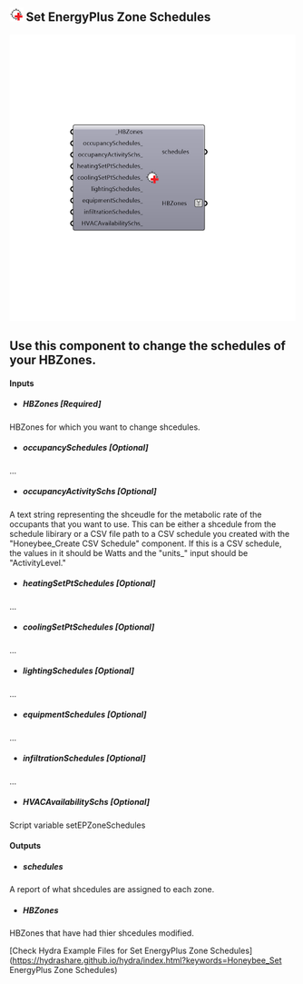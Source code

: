 ## ![](../../images/icons/Set_EnergyPlus_Zone_Schedules.png) Set EnergyPlus Zone Schedules

![](../../images/components/Set_EnergyPlus_Zone_Schedules.png)

Use this component to change the schedules of your HBZones.
 -
 

#### Inputs
* ##### HBZones [Required]
HBZones for which you want to change shcedules.
* ##### occupancySchedules [Optional]
...
* ##### occupancyActivitySchs [Optional]
A text string representing the shceudle for the metabolic rate of the occupants that you want to use.  This can be either a shcedule from the schedule libirary or a CSV file path to a CSV schedule you created with the "Honeybee_Create CSV Schedule" component. If this is a CSV schedule, the values in it should be Watts and the "units_" input should be "ActivityLevel."
* ##### heatingSetPtSchedules [Optional]
...
* ##### coolingSetPtSchedules [Optional]
...
* ##### lightingSchedules [Optional]
...
* ##### equipmentSchedules [Optional]
...
* ##### infiltrationSchedules [Optional]
...
* ##### HVACAvailabilitySchs [Optional]
Script variable setEPZoneSchedules

#### Outputs
* ##### schedules
A report of what shcedules are assigned to each zone.
* ##### HBZones
HBZones that have had thier shcedules modified.


[Check Hydra Example Files for Set EnergyPlus Zone Schedules](https://hydrashare.github.io/hydra/index.html?keywords=Honeybee_Set EnergyPlus Zone Schedules)